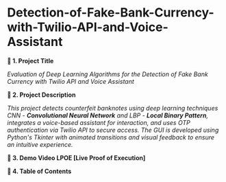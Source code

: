 # Detection-of-Fake-Bank-Currency-with-Twilio-API-and-Voice-Assistant

**🧾 1. Project Title**

*Evaluation of Deep Learning Algorithms for the Detection of Fake Bank Currency with Twilio API and Voice Assistant*

**📌 2. Project Description**

*This project detects counterfeit banknotes using deep learning techniques CNN - **Convolutional Neural Network** and LBP - **Local Binary Pattern**, integrates a voice-based assistant for interaction, and uses OTP authentication via Twilio API to secure access. The GUI is developed using Python's Tkinter with animated transitions and visual feedback to ensure an intuitive experience.*

**🎥 3. Demo Video LPOE [Live Proof of Execution]**



**📂 4. Table of Contents**


